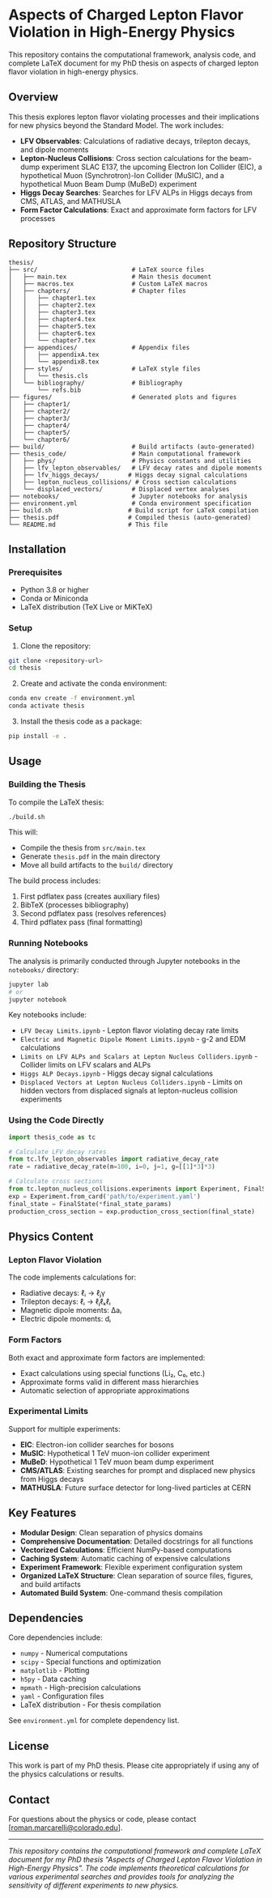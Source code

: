 # Aspects of Charged Lepton Flavor Violation in High-Energy Physics

This repository contains the computational framework, analysis code, and complete LaTeX document for my PhD thesis on aspects of charged lepton flavor violation in high-energy physics.

## Overview

This thesis explores lepton flavor violating processes and their implications for new physics beyond the Standard Model. The work includes:

- **LFV Observables**: Calculations of radiative decays, trilepton decays, and dipole moments
- **Lepton-Nucleus Collisions**: Cross section calculations for the beam-dump experiment SLAC E137, the upcoming Electron Ion Collider (EIC), a hypothetical Muon (Synchrotron)-Ion Collider (MuSIC), and a hypothetical Muon Beam Dump (MuBeD) experiment
- **Higgs Decay Searches**: Searches for LFV ALPs in Higgs decays from CMS, ATLAS, and MATHUSLA
- **Form Factor Calculations**: Exact and approximate form factors for LFV processes

## Repository Structure

```
thesis/
├── src/                          # LaTeX source files
│   ├── main.tex                  # Main thesis document
│   ├── macros.tex                # Custom LaTeX macros
│   ├── chapters/                 # Chapter files
│   │   ├── chapter1.tex
│   │   ├── chapter2.tex
│   │   ├── chapter3.tex
│   │   ├── chapter4.tex
│   │   ├── chapter5.tex
│   │   ├── chapter6.tex
│   │   └── chapter7.tex
│   ├── appendices/               # Appendix files
│   │   ├── appendixA.tex
│   │   └── appendixB.tex
│   ├── styles/                   # LaTeX style files
│   │   └── thesis.cls
│   └── bibliography/             # Bibliography
│       └── refs.bib
├── figures/                      # Generated plots and figures
│   ├── chapter1/
│   ├── chapter2/
│   ├── chapter3/
│   ├── chapter4/
│   ├── chapter5/
│   └── chapter6/
├── build/                        # Build artifacts (auto-generated)
├── thesis_code/                  # Main computational framework
│   ├── phys/                     # Physics constants and utilities
│   ├── lfv_lepton_observables/   # LFV decay rates and dipole moments
│   ├── lfv_higgs_decays/        # Higgs decay signal calculations
│   ├── lepton_nucleus_collisions/ # Cross section calculations
│   └── displaced_vectors/        # Displaced vertex analyses
├── notebooks/                    # Jupyter notebooks for analysis
├── environment.yml               # Conda environment specification
├── build.sh                     # Build script for LaTeX compilation
├── thesis.pdf                   # Compiled thesis (auto-generated)
└── README.md                    # This file
```

## Installation

### Prerequisites

- Python 3.8 or higher
- Conda or Miniconda
- LaTeX distribution (TeX Live or MiKTeX)

### Setup

1. Clone the repository:
```bash
git clone <repository-url>
cd thesis
```

2. Create and activate the conda environment:
```bash
conda env create -f environment.yml
conda activate thesis
```

3. Install the thesis code as a package:
```bash
pip install -e .
```

## Usage

### Building the Thesis

To compile the LaTeX thesis:

```bash
./build.sh
```

This will:
- Compile the thesis from `src/main.tex`
- Generate `thesis.pdf` in the main directory
- Move all build artifacts to the `build/` directory

The build process includes:
1. First pdflatex pass (creates auxiliary files)
2. BibTeX (processes bibliography)
3. Second pdflatex pass (resolves references)
4. Third pdflatex pass (final formatting)

### Running Notebooks

The analysis is primarily conducted through Jupyter notebooks in the `notebooks/` directory:

```bash
jupyter lab
# or
jupyter notebook
```

Key notebooks include:
- `LFV Decay Limits.ipynb` - Lepton flavor violating decay rate limits
- `Electric and Magnetic Dipole Moment Limits.ipynb` - g-2 and EDM calculations
- `Limits on LFV ALPs and Scalars at Lepton Nucleus Colliders.ipynb` - Collider limits on LFV scalars and ALPs
- `Higgs ALP Decays.ipynb` - Higgs decay signal calculations
- `Displaced Vectors at Lepton Nucleus Colliders.ipynb` - Limits on hidden vectors from displaced signals at lepton-nucleus collision experiments

### Using the Code Directly

```python
import thesis_code as tc

# Calculate LFV decay rates
from tc.lfv_lepton_observables import radiative_decay_rate
rate = radiative_decay_rate(m=100, i=0, j=1, g=[[1]*3]*3)

# Calculate cross sections
from tc.lepton_nucleus_collisions.experiments import Experiment, FinalState
exp = Experiment.from_card('path/to/experiment.yaml')
final_state = FinalState(*final_state_params)
production_cross_section = exp.production_cross_section(final_state)
```

## Physics Content

### Lepton Flavor Violation

The code implements calculations for:
- Radiative decays: ℓᵢ → ℓⱼγ
- Trilepton decays: ℓᵢ → ℓⱼℓₖℓₗ
- Magnetic dipole moments: Δaᵢ
- Electric dipole moments: dᵢ

### Form Factors

Both exact and approximate form factors are implemented:
- Exact calculations using special functions (Li₂, C₀, etc.)
- Approximate forms valid in different mass hierarchies
- Automatic selection of appropriate approximations

### Experimental Limits

Support for multiple experiments:
- **EIC**: Electron-ion collider searches for bosons 
- **MuSIC**: Hypothetical 1 TeV muon-ion collider experiment
- **MuBeD**: Hypothetical 1 TeV muon beam dump experiment
- **CMS/ATLAS**: Existing searches for prompt and displaced new physics from Higgs decays
- **MATHUSLA**: Future surface detector for long-lived particles at CERN

## Key Features

- **Modular Design**: Clean separation of physics domains
- **Comprehensive Documentation**: Detailed docstrings for all functions
- **Vectorized Calculations**: Efficient NumPy-based computations
- **Caching System**: Automatic caching of expensive calculations
- **Experiment Framework**: Flexible experiment configuration system
- **Organized LaTeX Structure**: Clean separation of source files, figures, and build artifacts
- **Automated Build System**: One-command thesis compilation

## Dependencies

Core dependencies include:
- `numpy` - Numerical computations
- `scipy` - Special functions and optimization
- `matplotlib` - Plotting
- `h5py` - Data caching
- `mpmath` - High-precision calculations
- `yaml` - Configuration files
- LaTeX distribution - For thesis compilation

See `environment.yml` for complete dependency list.

## License

This work is part of my PhD thesis. Please cite appropriately if using any of the physics calculations or results.

## Contact

For questions about the physics or code, please contact [roman.marcarelli@colorado.edu].

---

*This repository contains the computational framework and complete LaTeX document for my PhD thesis "Aspects of Charged Lepton Flavor Violation in High-Energy Physics". The code implements theoretical calculations for various experimental searches and provides tools for analyzing the sensitivity of different experiments to new physics.*
